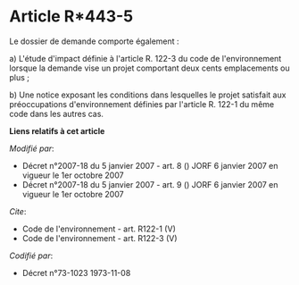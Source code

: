 # Article R*443-5

Le dossier de demande comporte également : 

a) L'étude d'impact définie à l'article R. 122-3 du code de l'environnement lorsque la demande vise un projet comportant deux
cents emplacements ou plus ; 

b) Une notice exposant les conditions dans lesquelles le projet satisfait aux préoccupations d'environnement définies par
l'article R. 122-1 du même code dans les autres cas.

**Liens relatifs à cet article**

_Modifié par_:

  - Décret n°2007-18 du 5 janvier 2007 - art. 8 () JORF 6 janvier 2007 en vigueur le 1er octobre 2007
  - Décret n°2007-18 du 5 janvier 2007 - art. 9 () JORF 6 janvier 2007 en vigueur le 1er octobre 2007

_Cite_:

  - Code de l'environnement - art. R122-1 (V)
  - Code de l'environnement - art. R122-3 (V)

_Codifié par_:

  - Décret n°73-1023 1973-11-08
